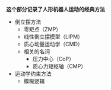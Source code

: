 **这个部分记录了人形机器人运动的经典方法**

+ 倒立摆方法
  + 零矩点（ZMP）
  + 线性倒立摆模型（LIPM）
  + 质心动量运动学（CMD）
  + 相关的名词
    + 压力中心（CoP）
    + 质心力矩枢轴（CMP）
+ 运动学约束方法
  + 模糊逻辑